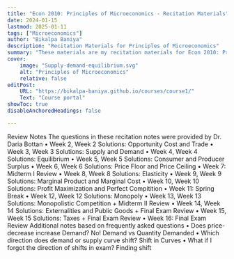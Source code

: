 ```yaml
---
title: "Econ 2010: Principles of Microeconomics - Recitation Materials"
date: 2024-01-15
lastmod: 2025-01-11
tags: ["Microeconomics"]
author: "Bikalpa Baniya"
description: "Recitation Materials for Principles of Microeconomics" 
summary: "These materials are my recitation materials for Econ 2010: Principles of Microeconomics" 
cover:
    image: "Supply-demand-equilibrium.svg"
    alt: "Principles of Microeconomics"
    relative: false
editPost:
    URL: "https://bikalpa-baniya.github.io/courses/course1/"
    Text: "Course portal"
showToc: true
disableAnchoredHeadings: false

---
```


Review Notes
The questions in these recitation notes were provided by Dr. Daria Bottan
•    Week 2, Week 2 Solutions: Opportunity Cost and Trade
•    Week 3, Week 3 Solutions: Supply and Demand
•    Week 4, Week 4 Solutions: Equilibrium
•    Week 5, Week 5 Solutions: Consumer and Producer Surplus
•    Week 6, Week 6 Solutions: Price Floor and Price Ceiling
•    Week 7: Midterm I Review
•    Week 8, Week 8 Solutions: Elasticity
•    Week 9, Week 9 Solutions: Marginal Product and Marginal Cost
•    Week 10, Week 10 Solutions: Profit Maximization and Perfect Compitition
•    Week 11: Spring Break
•    Week 12, Week 12 Solutions: Monopoly
•    Week 13, Week 13 Solutions: Monopolistic Competition + Midterm II Review
•    Week 14, Week 14 Solutions: Externalities and Public Goods + Final Exam Review
•    Week 15, Week 15 Solutions: Taxes + Final Exam Review
•    Week 16: Final Exam Review
Additional notes based on frequently asked questions
•    Does price-decrease increase Demand? No! Demand vs Quantity Demanded 
•    Which direction does demand or supply curve shift? Shift in Curves 
•    What if I forgot the direction of shifts in exam? Finding shift 




